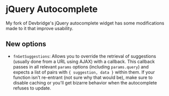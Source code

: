 # jQuery Autocomplete
My fork of Devbridge's jQuery autocomplete widget has some modifications made to it that improve usability.

## New options
* `fnGetSuggestions`: Allows you to override the retrieval of suggestions (usually done from a URL using AJAX) with a callback. This callback passes in all relevant `params` options (including `params.query`) and expects a list of pairs with `{ suggestion, data }` within them. If your function isn't re-entrant (not sure why that would be), make sure to disable caching or you'll get bizarre behavior when the autocomplete refuses to update.